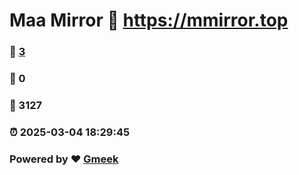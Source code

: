 # Maa Mirror :link: https://mmirror.top 
### :page_facing_up: [3](https://mmirror.top/tag.html) 
### :speech_balloon: 0 
### :hibiscus: 3127 
### :alarm_clock: 2025-03-04 18:29:45 
### Powered by :heart: [Gmeek](https://github.com/Meekdai/Gmeek)
